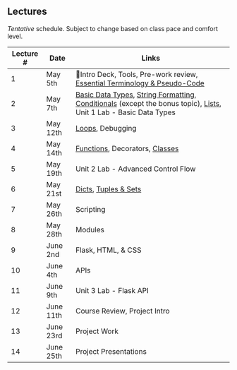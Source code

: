 ## Lectures

_Tentative_ schedule. Subject to change based on class pace and comfort level.

| Lecture # | Date | Links |
| --------- | ---- | ------------- |
| 1  | May 5th  | 🎉Intro Deck, Tools, Pre-work review, [Essential Terminology & Pseudo-Code](#out/topics/essential_terminology) |
| 2  | May 7th  | [Basic Data Types](#out/topics/basic_data_types), [String Formatting](#out/topics/string_formatting), [Conditionals](#out/topics/conditionals) (except the bonus topic), [Lists](#out/topics/lists), Unit 1 Lab - Basic Data Types|
| 3  | May 12th  | [Loops](#out/topics/loops), Debugging |
| 4  | May 14th  | [Functions](#out/topics/functions), Decorators, [Classes](#out/topics/classes) |
| 5  | May 19th  | Unit 2 Lab - Advanced Control Flow |
| 6  | May 21st  | [Dicts](#out/topics/dicts), [Tuples & Sets](#out/topics/tuples_sets) |
| 7  | May 26th  | Scripting |
| 8  | May 28th  | Modules |
| 9  | June 2nd  | Flask, HTML, & CSS |
| 10  | June 4th | APIs |
| 11  | June 9th | Unit 3 Lab - Flask API |
| 12  | June 11th | Course Review, Project Intro |
| 13  | June 23rd | Project Work |
| 14  | June 25th | Project Presentations |

<br/><br/>
